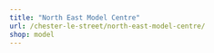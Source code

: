 ```yaml
---
title: "North East Model Centre"
url: /chester-le-street/north-east-model-centre/
shop: model
---
```

